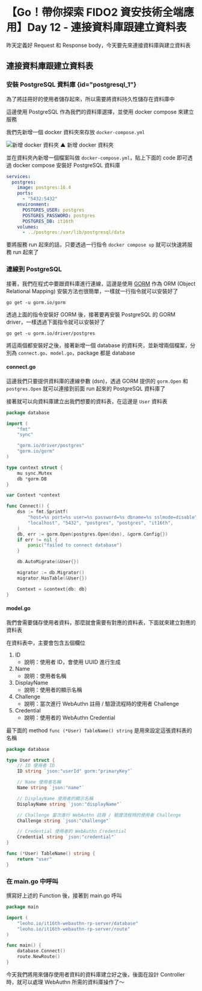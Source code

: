# 【Go！帶你探索 FIDO2 資安技術全端應用】Day 12 - 連接資料庫跟建立資料表

昨天定義好 Request 和 Response body，今天要先來連接資料庫與建立資料表

## 連接資料庫跟建立資料表

### 安裝 PostgreSQL 資料庫 {id="postgresql_1"}

為了將註冊好的使用者儲存起來，所以需要將資料持久性儲存在資料庫中

這邊使用 PostgreSQL 作為我們的資料庫選擇，並使用 docker compose 來建立服務

我們先新增一個 docker 資料夾來存放 `docker-compose.yml`

![新增 docker 資料夾](https://ithelp.ithome.com.tw/upload/images/20240913/20140363AFLIM8Npgb.png)
▲ 新增 docker 資料夾

並在資料夾內新增一個檔案叫做 `docker-compose.yml`，貼上下面的 code 即可透過 docker compose 安裝好 PostgreSQL 資料庫

```yaml
services:
  postgres:
    image: postgres:16.4
    ports:
      - "5432:5432"
    environment:
      POSTGRES_USER: postgres
      POSTGRES_PASSWORD: postgres
      POSTGRES_DB: it16th
    volumes:
      - ../postgres:/var/lib/postgresql/data
```

要將服務 run 起來的話，只要透過一行指令 `docker compose up` 就可以快速將服務 run 起來了

### 連線到 PostgreSQL

接著，我們在程式中要跟資料庫進行連線，這邊是使用 [GORM](https://gorm.io) 作為 ORM (Object Relational Mapping)
安裝方法也很簡單，一樣就一行指令就可以安裝好了

```shell
go get -u gorm.io/gorm
```

透過上面的指令安裝好 GORM 後，接著要再安裝 PostgreSQL 的 GORM driver，一樣透過下面指令就可以安裝好了

```shell
go get -u gorm.io/driver/postgres
```

將這兩個都安裝好之後，接著新增一個 database 的資料夾，並新增兩個檔案，分別為 `connect.go`、`model.go`，package 都是 database

#### connect.go

這邊我們只要提供資料庫的連線參數 (dsn)，透過 GORM 提供的 `gorm.Open` 和 `postgres.Open` 就可以連接到前面 run 起來的 PostgreSQL 資料庫了

接著就可以向資料庫建立出我們想要的資料表，在這邊是 `User` 資料表

```go
package database

import (
	"fmt"
	"sync"

	"gorm.io/driver/postgres"
	"gorm.io/gorm"
)

type context struct {
	mu sync.Mutex
	db *gorm.DB
}

var Context *context

func Connect() {
	dsn := fmt.Sprintf(
		"host=%s port=%s user=%s password=%s dbname=%s sslmode=disable",
		"localhost", "5432", "postgres", "postgres", "it16th",
	)
	db, err := gorm.Open(postgres.Open(dsn), &gorm.Config{})
	if err != nil {
		panic("failed to connect database")
	}

	db.AutoMigrate(&User{})

	migrator := db.Migrator()
	migrator.HasTable(&User{})

	Context = &context{db: db}
}
```

#### model.go

我們會需要儲存使用者資料，那麼就會需要有對應的資料表，下面就來建立對應的資料表

在資料表中，主要會包含五個欄位

1. ID
    * 說明：使用者 ID，會使用 UUID 進行生成
2. Name
    * 說明：使用者名稱
3. DisplayName
    * 說明：使用者的顯示名稱
4. Challenge
    * 說明：當次進行 WebAuthn 註冊 / 驗證流程時的使用者 Challenge
5. Credential
    * 說明：使用者的 WebAuthn Credential

最下面的 method `func (*User) TableName() string` 是用來設定這張資料表的名稱

```go
package database

type User struct {
	// ID 使用者 ID
	ID string `json:"userId" gorm:"primaryKey"`

	// Name 使用者名稱
	Name string `json:"name"`

	// DisplayName 使用者的顯示名稱
	DisplayName string `json:"displayName"`

	// Challenge 當次進行 WebAuthn 註冊 / 驗證流程時的使用者 Challenge
	Challenge string `json:"challenge"`

	// Credential 使用者的 WebAuthn Credential
	Credential string `json:"credential"`
}

func (*User) TableName() string {
	return "user"
}
```

### 在 main.go 中呼叫

撰寫好上述的 Function 後，接著到 main.go 呼叫

```go
package main

import (
	"leoho.io/it16th-webauthn-rp-server/database"
	"leoho.io/it16th-webauthn-rp-server/route"
)

func main() {
	database.Connect()
	route.NewRoute()
}
```

今天我們將用來儲存使用者資料的資料庫建立好之後，後面在設計 Controller 時，就可以處理 WebAuthn 所需的資料庫操作了～